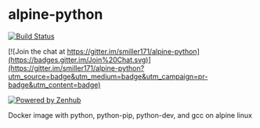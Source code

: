 # alpine-python

[![Build Status](https://travis-ci.org/smiller171/alpine-python.svg)](https://travis-ci.org/smiller171/alpine-python)

[![Join the chat at https://gitter.im/smiller171/alpine-python](https://badges.gitter.im/Join%20Chat.svg)](https://gitter.im/smiller171/alpine-python?utm_source=badge&utm_medium=badge&utm_campaign=pr-badge&utm_content=badge)

[![Powered by Zenhub](https://raw.githubusercontent.com/ZenHubIO/support/master/zenhub-badge.png)](https://zenhub.io)

Docker image with python, python-pip, python-dev, and gcc on alpine linux
